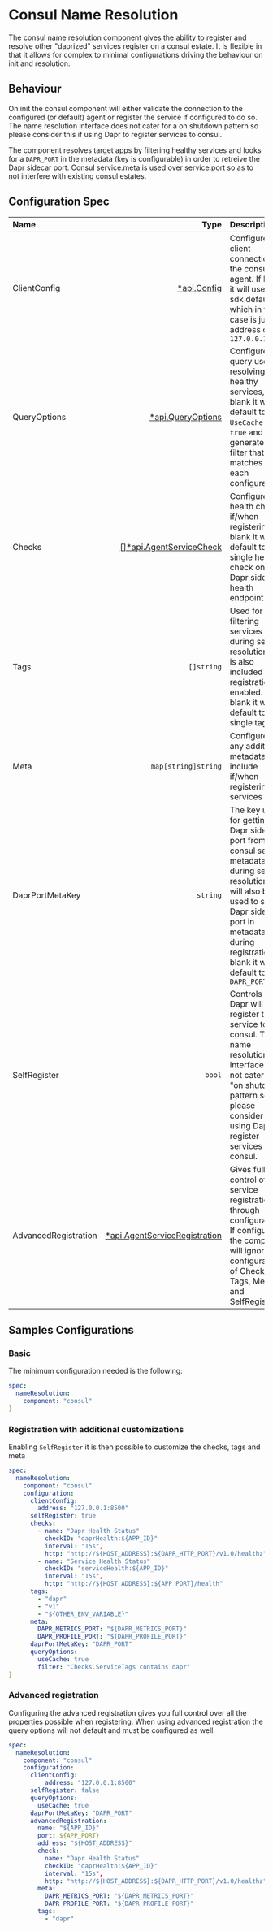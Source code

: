 # Consul Name Resolution

The consul name resolution component gives the ability to register and resolve other "daprized" services register on a consul estate. It is flexible in that it allows for complex to minimal configurations driving the behaviour on init and resolution.

## Behaviour

On init the consul component will either validate the connection to the configured (or default) agent or register the service if configured to do so. The name resolution interface does not cater for a on shutdown pattern so please consider this if using Dapr to register services to consul.

The component resolves target apps by filtering healthy services and looks for a `DAPR_PORT` in the metadata (key is configurable) in order to retreive the Dapr sidecar port. Consul service.meta is used over service.port so as to not interfere with existing consul estates.


## Configuration Spec

| Name          | Type              | Description      |
| :------------ |------------------:| :----------------|
| ClientConfig  | [*api.Config](https://pkg.go.dev/github.com/hashicorp/consul/api#Config) | Configures client connection to the consul agent. If blank it will use the sdk defaults, which in this case is just an address of `127.0.0.1:8500` |
| QueryOptions  | [*api.QueryOptions](https://pkg.go.dev/github.com/hashicorp/consul/api#QueryOptions) | Configures query used for resolving healthy services, if blank it will default to `UseCache` as `true` and will generate a filter that matches on each configured tag |
| Checks | [[]*api.AgentServiceCheck](https://pkg.go.dev/github.com/hashicorp/consul/api#AgentServiceCheck) | Configures health checks if/when registering. If blank it will default to a single healt check on the Dapr sidecar health endpoint |
| Tags | `[]string` | Used for filtering services during service resolution and is also included in registration if enabled. If blank it will default to a single tag `dapr` |
| Meta | `map[string]string` | Configures any additional metadata to include if/when registering services |
| DaprPortMetaKey | `string` | The key used for getting the Dapr sidecar port from consul service metadata during service resolution, it will also be used to set the Dapr sidecar port in metadata during registration. If blank it will default to `DAPR_PORT` |
| SelfRegister | `bool` | Controls if Dapr will register the service to consul. The name resolution interface does not cater for a "on shutdown" pattern so please consider this if using Dapr to register services to consul. |
| AdvancedRegistration | [*api.AgentServiceRegistration](https://pkg.go.dev/github.com/hashicorp/consul/api#AgentServiceRegistration) | Gives full control of service registration through configuration. If configured the component will ignore any configuration of Checks, Tags, Meta and SelfRegister. |

## Samples Configurations

### Basic

The minimum configuration needed is the following:

```yaml
spec:
  nameResolution:
    component: "consul"
}
```

### Registration with additional customizations

Enabling `SelfRegister` it is then possible to customize the checks, tags and meta

```yaml
spec:
  nameResolution:
    component: "consul"
    configuration:
      clientConfig:
        address: "127.0.0.1:8500"
      selfRegister: true
      checks:
        - name: "Dapr Health Status"
          checkID: "daprHealth:${APP_ID}"
          interval: "15s",
          http: "http://${HOST_ADDRESS}:${DAPR_HTTP_PORT}/v1.0/healthz"
        - name: "Service Health Status"
          checkID: "serviceHealth:${APP_ID}"
          interval: "15s",
          http: "http://${HOST_ADDRESS}:${APP_PORT}/health"
      tags:
        - "dapr"
        - "v1"
        - "${OTHER_ENV_VARIABLE}"
      meta:
        DAPR_METRICS_PORT: "${DAPR_METRICS_PORT}"
        DAPR_PROFILE_PORT: "${DAPR_PROFILE_PORT}"
      daprPortMetaKey: "DAPR_PORT"        
      queryOptions:
        useCache: true
        filter: "Checks.ServiceTags contains dapr"
}
```

### Advanced registration

Configuring the advanced registration gives you full control over all the properties possible when registering. When using advanced registration the query options will not default and must be configured as well.

```yaml
spec:
  nameResolution:
    component: "consul"
    configuration:
      clientConfig:
          address: "127.0.0.1:8500"
      selfRegister: false
      queryOptions:
        useCache: true
      daprPortMetaKey: "DAPR_PORT"
      advancedRegistration:
        name: "${APP_ID}"
        port: ${APP_PORT}
        address: "${HOST_ADDRESS}"
        check:
          name: "Dapr Health Status"
          checkID: "daprHealth:${APP_ID}"
          interval: "15s",
          http: "http://${HOST_ADDRESS}:${DAPR_HTTP_PORT}/v1.0/healthz"
        meta:
          DAPR_METRICS_PORT: "${DAPR_METRICS_PORT}"
          DAPR_PROFILE_PORT: "${DAPR_PROFILE_PORT}"
        tags:
          - "dapr"
```